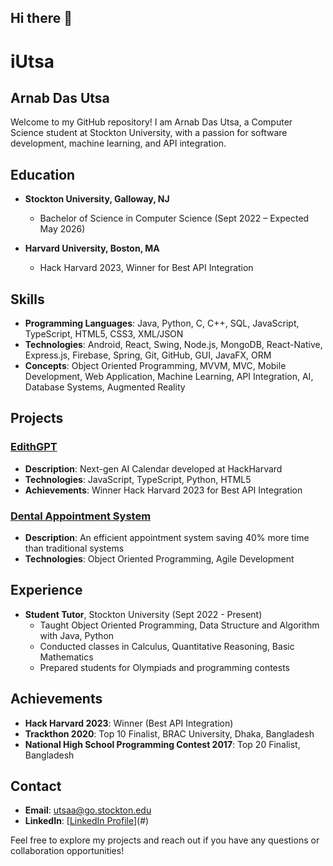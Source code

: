 ## Hi there 👋

# iUtsa

## Arnab Das Utsa

Welcome to my GitHub repository! I am Arnab Das Utsa, a Computer Science student at Stockton University, with a passion for software development, machine learning, and API integration.

## Education

- **Stockton University, Galloway, NJ**
  - Bachelor of Science in Computer Science (Sept 2022 – Expected May 2026)
  
- **Harvard University, Boston, MA**
  - Hack Harvard 2023, Winner for Best API Integration

## Skills

- **Programming Languages**: Java, Python, C, C++, SQL, JavaScript, TypeScript, HTML5, CSS3, XML/JSON
- **Technologies**: Android, React, Swing, Node.js, MongoDB, React-Native, Express.js, Firebase, Spring, Git, GitHub, GUI, JavaFX, ORM
- **Concepts**: Object Oriented Programming, MVVM, MVC, Mobile Development, Web Application, Machine Learning, API Integration, AI, Database Systems, Augmented Reality

## Projects

### [EdithGPT](https://devpost.com/software/edith-brshpa)
- **Description**: Next-gen AI Calendar developed at HackHarvard
- **Technologies**: JavaScript, TypeScript, Python, HTML5
- **Achievements**: Winner Hack Harvard 2023 for Best API Integration

### [Dental Appointment System](https://github.com/iUtsa/Dental_Appointment_System)
- **Description**: An efficient appointment system saving 40% more time than traditional systems
- **Technologies**: Object Oriented Programming, Agile Development

## Experience

- **Student Tutor**, Stockton University (Sept 2022 - Present)
  - Taught Object Oriented Programming, Data Structure and Algorithm with Java, Python
  - Conducted classes in Calculus, Quantitative Reasoning, Basic Mathematics
  - Prepared students for Olympiads and programming contests

## Achievements

- **Hack Harvard 2023**: Winner (Best API Integration)
- **Trackthon 2020**: Top 10 Finalist, BRAC University, Dhaka, Bangladesh
- **National High School Programming Contest 2017**: Top 20 Finalist, Bangladesh

## Contact

- **Email**: utsaa@go.stockton.edu
- **LinkedIn**: [[LinkedIn Profile](https://www.linkedin.com/in/arnab-das-utsa-0b57a81a4/)](#)

Feel free to explore my projects and reach out if you have any questions or collaboration opportunities!
